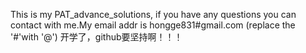 This is my PAT_advance_solutions, if you have any questions you can contact with me.My email addr is hongge831#gmail.com (replace the '#'with '@')
开学了，github要坚持啊！！！